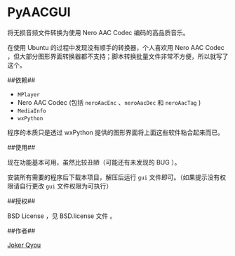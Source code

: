 PyAACGUI
========

将无损音频文件转换为使用 Nero AAC Codec 编码的高品质音乐。

在使用 Ubuntu 的过程中发现没有顺手的转换器，个人喜欢用 Nero AAC Codec ，但大部分图形界面转换器都不支持；脚本转换批量文件非常不方便，所以就写了这个。

##依赖##

* `MPlayer`
* Nero AAC Codec (包括 `neroAacEnc` 、`neroAacDec` 和 `neroAacTag` )
* `MediaInfo`
* `wxPython`

程序的本质只是透过 wxPython 提供的图形界面将上面这些软件粘合起来而已。

##使用##

现在功能基本可用，虽然比较丑陋（可能还有未发现的 BUG ）。

安装所有需要的程序后下载本项目，解压后运行 `gui` 文件即可。（如果提示没有权限请自行更改 `gui` 文件权限为可执行）

##授权##

BSD License ，见 BSD.license 文件 。

##作者##

[Joker Qyou](http://mynook.info)